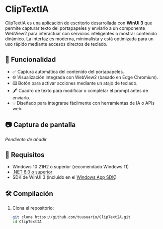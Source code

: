 # ClipTextIA

ClipTextIA es una aplicación de escritorio desarrollada con **WinUI 3** que permite capturar texto del portapapeles y enviarlo a un componente WebView2 para interactuar con servicios inteligentes o mostrar contenido dinámico. La interfaz es moderna, minimalista y está optimizada para un uso rápido mediante accesos directos de teclado.

## 🧠 Funcionalidad

- ✅ Captura automática del contenido del portapapeles.
- 🌐 Visualización integrada con WebView2 (basado en Edge Chromium).
- ⌨️ Botón para activar acciones mediante un atajo de teclado.
- 🖋️ Cuadro de texto para modificar o completar el prompt antes de enviarlo.
- 💡 Diseñado para integrarse fácilmente con herramientas de IA o APIs web.

## 📷 Captura de pantalla

*Pendiente de añadir*

## 🚀 Requisitos

- Windows 10 21H2 o superior (recomendado Windows 11)
- [.NET 6.0 o superior](https://dotnet.microsoft.com/)
- SDK de WinUI 3 (incluido en el [Windows App SDK](https://learn.microsoft.com/en-us/windows/apps/windows-app-sdk/))

## 🛠️ Compilación

1. Clona el repositorio:

   ```bash
   git clone https://github.com/tuusuario/ClipTextIA.git
   cd ClipTextIA
